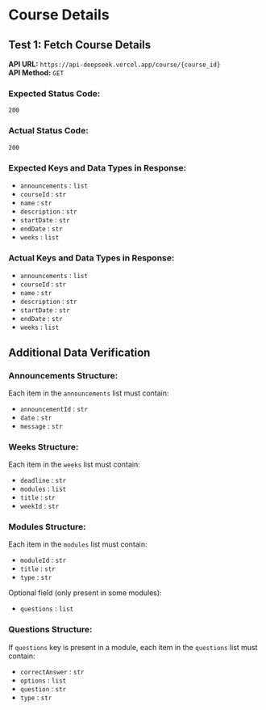 # Course Details

## Test 1: Fetch Course Details

**API URL:** `https://api-deepseek.vercel.app/course/{course_id}`  
**API Method:** `GET`  

### Expected Status Code:
`200`

### Actual Status Code:
`200`

### Expected Keys and Data Types in Response:
- `announcements` : `list`
- `courseId` : `str`
- `name` : `str`
- `description` : `str`
- `startDate` : `str`
- `endDate` : `str`
- `weeks` : `list`

### Actual Keys and Data Types in Response:
- `announcements` : `list`
- `courseId` : `str`
- `name` : `str`
- `description` : `str`
- `startDate` : `str`
- `endDate` : `str`
- `weeks` : `list`

## Additional Data Verification

### Announcements Structure:

Each item in the `announcements` list must contain:
- `announcementId` : `str`
- `date` : `str`
- `message` : `str`

### Weeks Structure:

Each item in the `weeks` list must contain:
- `deadline` : `str`
- `modules` : `list`
- `title` : `str`
- `weekId` : `str`

### Modules Structure:

Each item in the `modules` list must contain:
- `moduleId` : `str`
- `title` : `str`
- `type` : `str`

Optional field (only present in some modules):
- `questions` : `list`

### Questions Structure:

If `questions` key is present in a module, each item in the `questions` list must contain:
- `correctAnswer` : `str`
- `options` : `list`
- `question` : `str`
- `type` : `str`
